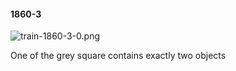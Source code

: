 #### 1860-3
![train-1860-3-0.png](https://github.com/lil-lab/nlvr/raw/master/nlvr/train/images/8/train-1860-3-0.png "train-1860-3-0.png")

One of the grey square contains exactly two objects